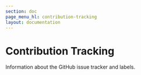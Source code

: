 ```yaml
---
section: doc
page_menu_hl: contribution-tracking
layout: documentation
---
```


# Contribution Tracking

Information about the GitHub issue tracker and labels.
